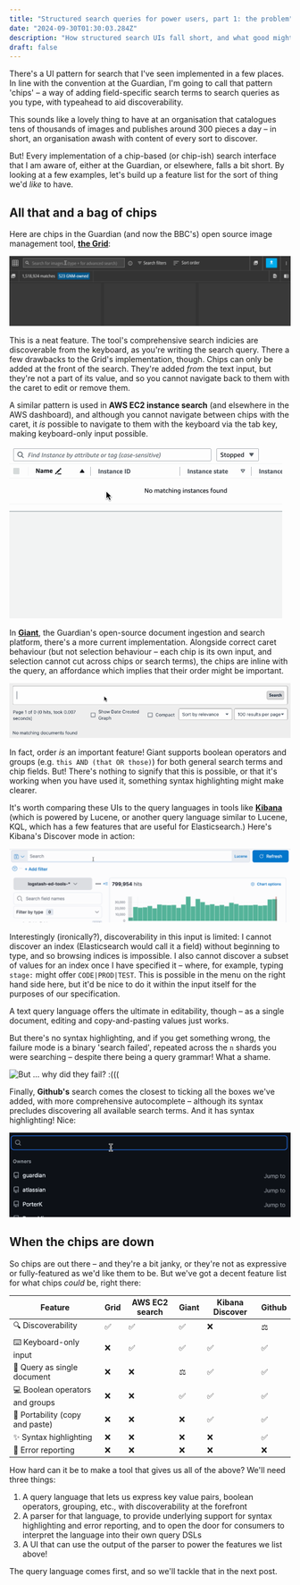 ```yaml
---
title: "Structured search queries for power users, part 1: the problem"
date: "2024-09-30T01:30:03.284Z"
description: "How structured search UIs fall short, and what good might look like"
draft: false
---
```


There's a UI pattern for search that I've seen implemented in a few places. In line with the convention at the Guardian, I'm going to call that pattern 'chips' – a way of adding field-specific search terms to search queries as you type, with typeahead to aid discoverability.

This sounds like a lovely thing to have at an organisation that catalogues tens of thousands of images and publishes around 300 pieces a day – in short, an organisation awash with content of every sort to discover.

But! Every implementation of a chip-based (or chip-ish) search interface that I am aware of, either at the Guardian, or elsewhere, falls a bit short. By looking at a few examples, let's build up a feature list for the sort of thing we'd _like_ to have.

## All that and a bag of chips

Here are chips in the Guardian (and now the BBC's) open source image management tool, [**the Grid**](https://github.com/guardian/grid):

![grid-chips](grid-chips.gif)

This is a neat feature. The tool's comprehensive search indicies are discoverable from the keyboard, as you're writing the search query. There a few drawbacks to the Grid's implementation, though. Chips can only be added at the front of the search. They're added _from_ the text input, but they're not a part of its value, and so you cannot navigate back to them with the caret to edit or remove them.

A similar pattern is used in **AWS EC2 instance search** (and elsewhere in the AWS dashboard), and although you cannot navigate between chips with the caret, it _is_ possible to navigate to them with the keyboard via the tab key, making keyboard-only input possible.

![aws-chips](aws-chips.gif)

In [**Giant**](https://github.com/guardian/giant), the Guardian's open-source document ingestion and search platform, there's a more current implementation. Alongside correct caret behaviour (but not selection behaviour – each chip is its own input, and selection cannot cut across chips or search terms), the chips are inline with the query, an affordance which implies that their order might be important.

![giant-chips](giant-chips.gif)

In fact, order _is_ an important feature! Giant supports boolean operators and groups (e.g. `this AND (that OR those)`) for both general search terms and chip fields. But! There's nothing to signify that this is possible, or that it's working when you have used it, something syntax highlighting might make clearer.

It's worth comparing these UIs to the query languages in tools like [**Kibana**](https://www.elastic.co/kibana) (which is powered by Lucene, or another query language similar to Lucene, KQL, which has a few features that are useful for Elasticsearch.) Here's Kibana's Discover mode in action:

![elk-chips](elk-chips.gif)

Interestingly (ironically?), discoverability in this input is limited: I cannot discover an index (Elasticsearch would call it a field) without beginning to type, and so browsing indices is impossible. I also cannot discover a subset of values for an index once I have specified it – where, for example, typing `stage:` might offer `CODE|PROD|TEST`. This is possible in the menu on the right hand side here, but it'd be nice to do it within the input itself for the purposes of our specification.

A text query language offers the ultimate in editability, though – as a single document, editing and copy-and-pasting values just works.

But there's no syntax highlighting, and if you get something wrong, the failure mode is a binary 'search failed', repeated across the `n` shards you were searching – despite there being a query grammar! What a shame.

![But ... _why_ did they fail? :(((](https://github.com/user-attachments/assets/5668f225-43de-4a4f-8313-107c35741ead)

Finally, **Github's** search comes the closest to ticking all the boxes we've added, with more comprehensive autocomplete – although its syntax precludes discovering all available search terms. And it has syntax highlighting! Nice:

![github-chips](github-chips.gif)

## When the chips are down

So chips are out there – and they're a bit janky, or they're not as expressive or fully-featured as we'd like them to be. But we've got a decent feature list for what chips _could_ be, right there:

|Feature|Grid|AWS EC2 search|Giant|Kibana Discover|Github|
|-|-|-|-|-|-|
|🔍 Discoverability|✅|✅|✅|❌|⚖️|
|⌨️ Keyboard-only input|❌|✅|✅|✅|✅|
|📄 Query as single document|❌|❌|⚖️|✅|✅|
|💻 Boolean operators and groups|❌|❌|✅|✅|✅|
|🧳 Portability (copy and paste)|❌|❌|❌|✅|✅|
|✨ Syntax highlighting|❌|❌|❌|❌|✅|
|🚨 Error reporting|❌|❌|❌|❌|❌|


How hard can it be to make a tool that gives us all of the above? We'll need three things:
1. A query language that lets us express key value pairs, boolean operators, grouping, etc., with discoverability at the forefront
2. A parser for that language, to provide underlying support for syntax highlighting and error reporting, and to open the door for consumers to interpret the language into their own query DSLs
3. A UI that can use the output of the parser to power the features we list above!

The query language comes first, and so we'll tackle that in the next post.
